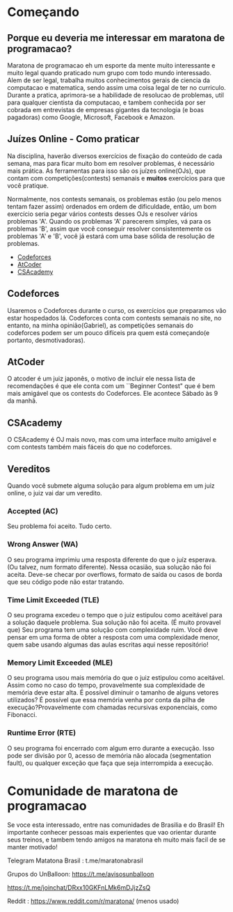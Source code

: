 # Começando

## Porque eu deveria me interessar em maratona de programacao?

Maratona de programacao eh um esporte da mente muito interessante e muito legal quando praticado num grupo com todo mundo interessado. Alem de ser legal, trabalha muitos conhecimentos gerais de ciencia da computacao e matematica, sendo assim uma coisa legal de ter no curriculo. Durante a pratica, aprimora-se a habilidade de resolucao de problemas, util para qualquer cientista da computacao, e tambem conhecida por ser cobrada em entrevistas de empresas gigantes da tecnologia (e boas pagadoras) como Google, Microsoft, Facebook e Amazon. 

## Juízes Online - Como praticar

Na disciplina, haverão diversos exercícios de fixação do conteúdo de cada semana, mas para ficar muito bom em resolver problemas, é necessário mais prática. As ferramentas para isso são os juízes online(OJs), que contam com competições(contests) semanais e **muitos** exercícios para que você pratique. 

Normalmente, nos contests semanais, os problemas estão (ou pelo menos tentam fazer assim) ordenados em ordem de dificuldade, então, um bom exercício seria pegar vários contests desses OJs e resolver vários problemas 'A'. Quando os problemas 'A' parecerem simples, vá para os problemas 'B', assim que você conseguir resolver consistentemente os problemas 'A' e 'B', você já estará com uma base sólida de resolução de problemas.

- [Codeforces](http://www.codeforces.com)
- [AtCoder](http://atcoder.jp/)
- [CSAcademy](https://csacademy.com/)

## Codeforces

Usaremos o Codeforces durante o curso, os exercícios que preparamos vão estar hospedados lá. Codeforces conta com contests semanais no site, no entanto, na minha opinião(Gabriel), as competições semanais do codeforces podem ser um pouco difíceis pra quem está começando(e portanto, desmotivadoras).

## AtCoder

O atcoder é um juiz japonês, o motivo de incluir ele nessa lista de recomendações é que ele conta com um ``Beginner Contest" que é bem mais amigável que os contests do Codeforces. Ele acontece Sábado às 9 da manhã.

## CSAcademy

O CSAcademy é OJ mais novo, mas com uma interface muito amigável e com contests também mais fáceis do que no codeforces. 

## Vereditos

Quando você submete alguma solução para algum problema em um juiz online, o juiz vai dar um veredito.

### Accepted (AC)

Seu problema foi aceito. Tudo certo.

### Wrong Answer (WA)

O seu programa imprimiu uma resposta diferente do que o juíz esperava. (Ou talvez, num formato diferente). Nessa ocasião, sua solução não foi aceita. Deve-se checar por overflows, formato de saída ou casos de borda que seu código pode não estar tratando.

### Time Limit Exceeded (TLE)

O seu programa excedeu o tempo que o juiz estipulou como aceitável para a solução daquele problema. Sua solução não foi aceita. (É muito provavel que) Seu programa tem uma solução com complexidade ruim. Você deve pensar em uma forma de obter a resposta com uma complexidade menor, quem sabe usando algumas das aulas escritas aqui nesse repositório!

### Memory Limit Exceeded (MLE)

O seu programa usou mais memória do que o juiz estipulou como aceitável. Assim como no caso do tempo, provavelmente sua complexidade de memória deve estar alta. É possível diminuir o tamanho de alguns vetores utilizados? É possível que essa memória venha por conta da pilha de execução?Provavelmente com chamadas recursivas exponenciais, como Fibonacci.

### Runtime Error (RTE)

O seu programa foi encerrado com algum erro durante a execução. Isso pode ser divisão por 0, acesso de memória não alocada (segmentation fault), ou qualquer exceção que faça que seja interrompida a execução.

# Comunidade de maratona de programacao

Se voce esta interessado, entre nas comunidades de Brasilia e do Brasil! Eh importante conhecer pessoas mais experientes que vao orientar durante seus treinos, e tambem tendo amigos na maratona eh muito mais facil de se manter motivado!

Telegram Matatona Brasil : t.me/maratonabrasil

Grupos do UnBalloon:
https://t.me/avisosunballoon

https://t.me/joinchat/DRxx10GKFnLMk6mDJjzZsQ

Reddit : https://www.reddit.com/r/maratona/ (menos usado)
